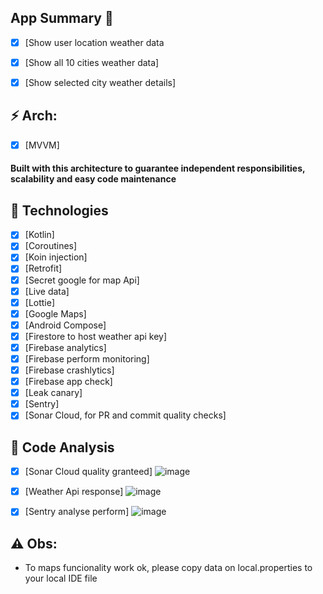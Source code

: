 
## App Summary 📖
- [x] [Show user location weather data
- [x] [Show all 10 cities weather data]
- [x] [Show selected city weather details]


## ⚡ Arch: 
- [x] [MVVM]
#### Built with this architecture to guarantee independent responsibilities, scalability and easy code maintenance

## 🌱 Technologies
- [x] [Kotlin]
- [x] [Coroutines]
- [x] [Koin injection]
- [x] [Retrofit]
- [x] [Secret google for map Api]
- [x] [Live data]
- [x] [Lottie]
- [x] [Google Maps]
- [x] [Android Compose]
- [x] [Firestore to host weather api key]
- [x] [Firebase analytics]
- [x] [Firebase perform monitoring]
- [x] [Firebase crashlytics]
- [x] [Firebase app check]
- [x] [Leak canary]
- [x] [Sentry]
- [x] [Sonar Cloud, for PR and commit quality checks]

## 🔧 Code Analysis
- [x] [Sonar Cloud quality granteed]
![image](https://user-images.githubusercontent.com/37637934/168685225-43c39ff8-2191-490f-a436-76de22febd62.png)

- [x] [Weather Api response]
![image](https://user-images.githubusercontent.com/37637934/168685109-3f291a60-a0da-4dfc-8f25-49fc8ecc205a.png)

- [x] [Sentry analyse perform]
![image](https://user-images.githubusercontent.com/37637934/168685332-00803a8a-5fb9-4312-80fe-e511dbb01dd5.png)


## ⚠ Obs:
- To maps funcionality work ok, please copy data on local.properties to your local IDE file
